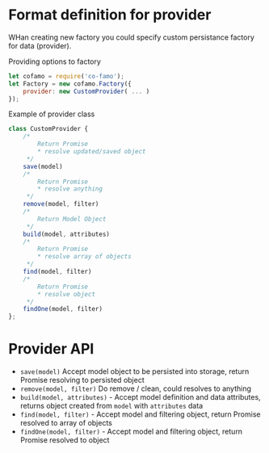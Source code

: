 # Format definition for provider

WHan creating new factory you could specify custom persistance factory for data (provider).

Providing options to factory
```javascript
let cofamo = require('co-famo');
let Factory = new cofamo.Factory({
    provider: new CustomProvider( ... )
});
```
Example of provider class

```javascript
class CustomProvider {
    /*
        Return Promise
        * resolve updated/saved object
     */
    save(model)
    /*
        Return Promise
        * resolve anything
     */
    remove(model, filter)
    /*
        Return Model Object
     */
    build(model, attributes)
    /*
        Return Promise
        * resolve array of objects
     */
    find(model, filter)
    /*
        Return Promise
        * resolve object
     */
    findOne(model, filter)
};
```

# Provider API

- `save(model)` Accept model object to be persisted into storage, return Promise resolving to persisted object
- `remove(model, filter)` Do remove / clean, could resolves to anything
- `build(model, attributes)` - Accept model definition and data attributes, returns object created from `model` with `attributes` data
- `find(model, filter)` - Accept model and filtering object, return Promise resolved to array of objects
- `findOne(model, filter)` - Accept model and filtering object, return Promise resolved to object